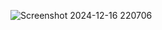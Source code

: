 ![Screenshot 2024-12-16 220706](https://github.com/user-attachments/assets/df1df420-d30f-4786-9f64-d66a0e0dce7a)
